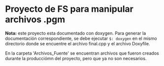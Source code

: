 # Proyecto de FS para manipular archivos .pgm

**Nota:** este proyecto esta documentado con doxygen. Para generar la documentación correspondiente, se debe ejecutar `$: doxygen` en el mismo directorio donde se encuentre el archivo final.cpp y el archivo Doxyfile. 

En la carpeta 'Archivos_Fuente' se encuentran archivos que fueron creados durante la producciómn del proyecto, pero que ya no son necesarios.
